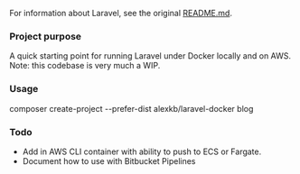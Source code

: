 For information about Laravel, see the original <a href="https://github.com/laravel/laravel/blob/master/README.md">README.md</a>.

### Project purpose

A quick starting point for running Laravel under Docker locally and on AWS. Note: this codebase is very much a WIP.

### Usage

composer create-project --prefer-dist alexkb/laravel-docker blog

### Todo

* Add in AWS CLI container with ability to push to ECS or Fargate.
* Document how to use with Bitbucket Pipelines
